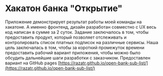 # Хакатон банка "Открытие"

Приложение демонстрирует результат работы моей команды на хакатоне. А именно фронтенд, дизайн разработан совместно с UX
весь код написан в сумме за 2 суток. Задание заключалось в том, чтобы предоставить продукт, который позволяет
отслеживать и контролировать список платных подписок на различные сервисы. Наша цель заключалась в том, чтобы за короткий
промежуток времени предоставить рабочий вариант приложения, чтобы можно было обсудить дальнейшие шаги разработки с заказчиком.
Предоставлен вариант на GitHub pages [https://razatr.github.io/open-bank-sub-list/](https://razatr.github.io/open-bank-sub-list/)